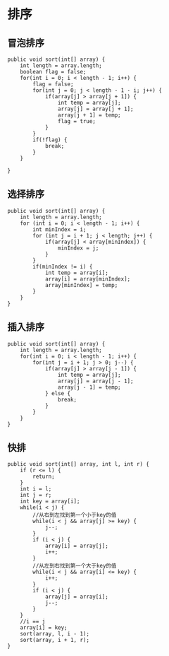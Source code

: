 排序
===============================
冒泡排序    
----------------------------

	public void sort(int[] array) {
		int length = array.length;
		boolean flag = false;
		for(int i = 0; i < length - 1; i++) {
			flag = false;
			for(int j = 0; j < length - 1 - i; j++) {
				if(array[j] > array[j + 1]) {
					int temp = array[j];
					array[j] = array[j + 1];
					array[j + 1] = temp;
					flag = true;
				}
			}
			if(!flag) {
				break;
			}
		}
		
	}
	
选择排序     
-----------------------------------

	public void sort(int[] array) {
		int length = array.length;
		for (int i = 0; i < length - 1; i++) {
			int minIndex = i;
			for (int j = i + 1; j < length; j++) {
				if(array[j] < array[minIndex]) {
					minIndex = j;
				}
			}
			if(minIndex != i) {
				int temp = array[i];
				array[i] = array[minIndex];
				array[minIndex] = temp;
			}
		}
	}
	
	
插入排序
---------------------------------

	public void sort(int[] array) {
		int length = array.length;
		for(int i = 0; i < length - 1; i++) {
			for(int j = i + 1; j > 0; j--) {
				if(array[j] > array[j - 1]) {
					int temp = array[j];
					array[j] = array[j - 1];
					array[j - 1] = temp;
				} else {
					break;
				}
			}
		}
	}
	
快排
-------------------------------------

	public void sort(int[] array, int l, int r) {
		if (r <= l) {
			return;
		}
		int i = l;
		int j = r;
		int key = array[i];
		while(i < j) {
			//从右到左找到第一个小于key的值
			while(i < j && array[j] >= key) {
				j--;
			}
			if (i < j) {
				array[i] = array[j];
				i++;
			}
			//从左到右找到第一个大于key的值
			while(i < j && array[i] <= key) {
				i++;
			}
			if (i < j) {
				array[j] = array[i];
				j--;
			}
		}
		//i == j
		array[i] = key;
		sort(array, l, i - 1);
		sort(array, i + 1, r);
	}